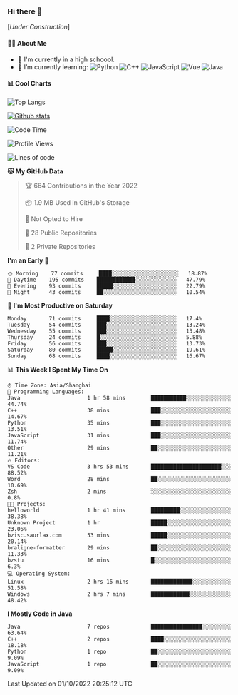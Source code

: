 <!---
- 👋 Hi, I’m @SmallCoral
- 👀 I’m interested in IT
- 🌱 I’m currently learning C++,Java
- 💞️ I’m looking to collaborate on Microsoft
- 📫 How to reach me：Shan_Hu_MC@outlook.com
--->
### Hi there 👋

\[*Under Construction*\]

<!--
**SmallCoral/SmallCoral** is a ✨ _special_ ✨ repository because its `README.md` (this file) appears on your GitHub profile.
Here are some ideas to get you started:
- 🔭 I’m currently working on ...
- 🌱 I’m currently learning ...
- 👯 I’m looking to collaborate on ...
- 🤔 I’m looking for help with ...
- 💬 Ask me about ...
- 📫 How to reach me: ...
- 😄 Pronouns: ...
- ⚡ Fun fact: ...
-->

#### 👩‍💻 About Me

- 🏫 I'm currently in a high schoool.
- 🌱 I’m currently learning: 
![Python](https://img.shields.io/badge/-Python-blue?style=flat-square&logo=Python&logoColor=fff)
![C++](https://img.shields.io/badge/-C%2B%2B-00599C?style=flat-square&logo=C%2B%2B&logoColor=fff)
![JavaScript](https://img.shields.io/badge/-JavaScript-ffca18?style=flat-square&logo=JavaScript&logoColor=fff)
![Vue](https://img.shields.io/badge/-Vue-4FC08D?style=flat-square&logo=Vue.js&logoColor=fff)
![Java](https://img.shields.io/badge/-Java-FCC624?style=flat-square&logo=Java&logoColor=fff)

#### 📊 Cool Charts

![Top Langs](https://github-readme-stats.vercel.app/api/top-langs/?username=SmallCoral&layout=compact&theme=dark)

[![Github stats](https://github-readme-stats.vercel.app/api?username=SmallCoral&show_icons=true&locale=cn&theme=dark)](https://github.com/anuraghazra/github-readme-stats)


<!--START_SECTION:waka-->
![Code Time](http://img.shields.io/badge/Code%20Time-115%20hrs%2050%20mins-blue)

![Profile Views](http://img.shields.io/badge/Profile%20Views-0-blue)

![Lines of code](https://img.shields.io/badge/From%20Hello%20World%20I%27ve%20Written-23%20Thousand%20lines%20of%20code-blue)

**🐱 My GitHub Data** 

> 🏆 664 Contributions in the Year 2022
 > 
> 📦 1.9 MB Used in GitHub's Storage 
 > 
> 🚫 Not Opted to Hire
 > 
> 📜 28 Public Repositories 
 > 
> 🔑 2 Private Repositories  
 > 
**I'm an Early 🐤** 
```text
🌞 Morning    77 commits     ████░░░░░░░░░░░░░░░░░░░░░   18.87% 
🌆 Daytime    195 commits    ████████████░░░░░░░░░░░░░   47.79% 
🌃 Evening    93 commits     █████░░░░░░░░░░░░░░░░░░░░   22.79% 
🌙 Night      43 commits     ██░░░░░░░░░░░░░░░░░░░░░░░   10.54%
```
📅 **I'm Most Productive on Saturday** 

```text
Monday       71 commits     ████░░░░░░░░░░░░░░░░░░░░░   17.4% 
Tuesday      54 commits     ███░░░░░░░░░░░░░░░░░░░░░░   13.24% 
Wednesday    55 commits     ███░░░░░░░░░░░░░░░░░░░░░░   13.48% 
Thursday     24 commits     █░░░░░░░░░░░░░░░░░░░░░░░░   5.88% 
Friday       56 commits     ███░░░░░░░░░░░░░░░░░░░░░░   13.73% 
Saturday     80 commits     █████░░░░░░░░░░░░░░░░░░░░   19.61% 
Sunday       68 commits     ████░░░░░░░░░░░░░░░░░░░░░   16.67%
```


📊 **This Week I Spent My Time On** 

```text
⌚︎ Time Zone: Asia/Shanghai
💬 Programming Languages: 
Java                     1 hr 58 mins        ███████████░░░░░░░░░░░░░░   44.74% 
C++                      38 mins             ███░░░░░░░░░░░░░░░░░░░░░░   14.67% 
Python                   35 mins             ███░░░░░░░░░░░░░░░░░░░░░░   13.51% 
JavaScript               31 mins             ███░░░░░░░░░░░░░░░░░░░░░░   11.74% 
Other                    29 mins             ██░░░░░░░░░░░░░░░░░░░░░░░   11.21%
🔥 Editors: 
VS Code                  3 hrs 53 mins       ██████████████████████░░░   88.52% 
Word                     28 mins             ██░░░░░░░░░░░░░░░░░░░░░░░   10.69% 
Zsh                      2 mins              ░░░░░░░░░░░░░░░░░░░░░░░░░   0.8%
🐱‍💻 Projects: 
helloworld               1 hr 41 mins        █████████░░░░░░░░░░░░░░░░   38.38% 
Unknown Project          1 hr                █████░░░░░░░░░░░░░░░░░░░░   23.06% 
bzisc.saurlax.com        53 mins             █████░░░░░░░░░░░░░░░░░░░░   20.14% 
braligne-formatter       29 mins             ██░░░░░░░░░░░░░░░░░░░░░░░   11.33% 
bzstu                    16 mins             █░░░░░░░░░░░░░░░░░░░░░░░░   6.3%
💻 Operating System: 
Linux                    2 hrs 16 mins       █████████████░░░░░░░░░░░░   51.58% 
Windows                  2 hrs 7 mins        ████████████░░░░░░░░░░░░░   48.42%
```

**I Mostly Code in Java** 

```text
Java                     7 repos             ████████████████░░░░░░░░░   63.64% 
C++                      2 repos             ████░░░░░░░░░░░░░░░░░░░░░   18.18% 
Python                   1 repo              ██░░░░░░░░░░░░░░░░░░░░░░░   9.09% 
JavaScript               1 repo              ██░░░░░░░░░░░░░░░░░░░░░░░   9.09%
```


 Last Updated on 01/10/2022 20:25:12 UTC
<!--END_SECTION:waka-->
